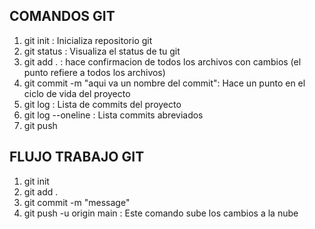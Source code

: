 ## COMANDOS GIT
1. git init : Inicializa repositorio git
2. git status : Visualiza el status de tu git
3. git add . : hace confirmacion de todos los archivos con cambios (el punto refiere a todos los archivos)
4. git commit -m "aqui va un nombre del commit": Hace un punto en el ciclo de vida del proyecto
5. git log : Lista de commits del proyecto
6. git log --oneline : Lista commits abreviados
7. git push

## FLUJO TRABAJO GIT

1. git init
2. git add .
3. git commit -m "message"
4. git push -u origin main   : Este comando sube los cambios a la nube